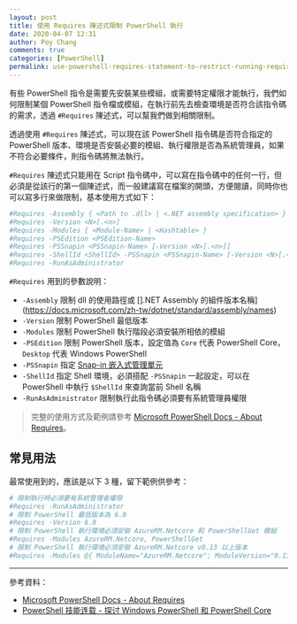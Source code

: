 ```yaml
---
layout: post
title: 使用 Requires 陳述式限制 PowerShell 執行
date: 2020-04-07 12:31
author: Poy Chang
comments: true
categories: [PowerShell]
permalink: use-powershell-requires-statement-to-restrict-running-requirement/
---
```


有些 PowerShell 指令是需要先安裝某些模組，或需要特定權限才能執行，我們如何限制某個 PowerShell 指令檔或模組，在執行前先去檢查環境是否符合該指令碼的需求，透過 `#Requires` 陳述式，可以幫我們做到相關限制。

透過使用 `#Requires` 陳述式，可以現在該 PowerShell 指令碼是否符合指定的 PowerShell 版本、環境是否安裝必要的模組、執行權限是否為系統管理員，如果不符合必要條件，則指令碼將無法執行。

`#Requires` 陳述式只能用在 Script 指令碼中，可以寫在指令碼中的任何一行，但必須是從該行的第一個陳述式，而一般建議寫在檔案的開頭，方便閱讀，同時你也可以寫多行來做限制，基本使用方式如下：

```powershell
#Requires -Assembly { <Path to .dll> | <.NET assembly specification> }
#Requires -Version <N>[.<n>]
#Requires -Modules { <Module-Name> | <Hashtable> }
#Requires -PSEdition <PSEdition-Name>
#Requires -PSSnapin <PSSnapin-Name> [-Version <N>[.<n>]]
#Requires -ShellId <ShellId> -PSSnapin <PSSnapin-Name> [-Version <N>[.<n>]]
#Requires -RunAsAdministrator
```

`#Requires` 用到的參數說明：

- `-Assembly` 限制 dll 的使用路徑或 [].NET Assembly 的組件版本名稱](https://docs.microsoft.com/zh-tw/dotnet/standard/assembly/names)
- `-Version` 限制 PowerShell 最低版本
- `-Modules` 限制 PowerShell 執行階段必須安裝所相依的模組
- `-PSEdition` 限制 PowerShell 版本，設定值為 `Core` 代表 PowerShell Core，`Desktop` 代表 Windows PowerShell
- `-PSSnapin` 指定 [Snap-in 嵌入式管理單元](https://docs.microsoft.com/zh-tw/powershell/scripting/developer/cmdlet/modules-and-snap-ins)
- `-ShellId` 指定 Shell 環境，必須搭配 `-PSSnapin` 一起設定，可以在 PowerShell 中執行 `$ShellId` 來查詢當前 Shell 名稱
- `-RunAsAdministrator` 限制執行此指令碼必須要有系統管理員權限

>完整的使用方式及範例請參考 [Microsoft PowerShell Docs - About Requires](https://docs.microsoft.com/zh-tw/powershell/module/microsoft.powershell.core/about/about_requires)。

## 常見用法

最常使用到的，應該是以下 3 種，留下範例供參考：

```powershell
# 限制執行時必須要有系統管理者權限
#Requires -RunAsAdministrator
# 限制 PowerShell 最低版本為 6.0
#Requires -Version 6.0
# 限制 PowerShell 執行環境必須安裝 AzureRM.Netcore 和 PowerShellGet 模組
#Requires -Modules AzureRM.Netcore, PowerShellGet
# 限制 PowerShell 執行環境必須安裝 AzureRM.Netcore v0.13 以上版本
#Requires -Modules @{ ModuleName="AzureRM.Netcore"; ModuleVersion="0.13.0" }
```

----------

參考資料：

* [Microsoft PowerShell Docs - About Requires](https://docs.microsoft.com/zh-tw/powershell/module/microsoft.powershell.core/about/about_requires)
* [PowerShell 技能连载 - 探讨 Windows PowerShell 和 PowerShell Core](https://blog.vichamp.com/2017/07/18/dealing-with-windows-powershell-and-powershell-core/)
